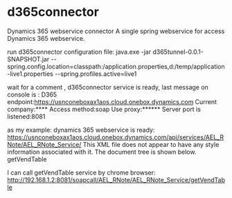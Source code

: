 # d365connector
Dynamics 365 webservice connector
A single spring webservice for access Dynamics 365 webservice.


run d365connector configuration file:
java.exe -jar d365tunnel-0.0.1-SNAPSHOT.jar --spring.config.location=classpath:/application.properties,d:/temp/application-live1.properties --spring.profiles.active=live1


wait for a comment , d365connector service is ready, last message on console is :
D365 endpoint:https://usnconeboxax1aos.cloud.onebox.dynamics.com
Current company:****
Access method:soap
Use proxy:******
Server port is listened:8081


as my example:
    dynamics 365 webservice is ready:
    https://usnconeboxax1aos.cloud.onebox.dynamics.com/api/services/AEL_RNote/AEL_RNote_Service/
    This XML file does not appear to have any style information associated with it. The document tree is shown below.
<ServiceGetResponse xmlns:i="http://www.w3.org/2001/XMLSchema-instance" xmlns="http://schemas.datacontract.org/2004/07/Microsoft.Dynamics.Platform.Integration.Services.Xpp">
<Operations>
<Name>getVendTable</Name>
</Operations>
</ServiceGetResponse>

   I can call getVendTable service by chrome browser:
   http://192.168.1.2:8081/soapcall/AEL_RNote/AEL_RNote_Service/getVendTable
   
